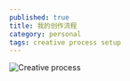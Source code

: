 ```yaml
---
published: true
title: 我的创作流程
category: personal
tags: creative process setup
---
```


![Creative process](https://goooooouwa.eu.org:8143/static/images/creative-process.png)

